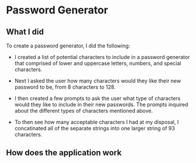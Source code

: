 # Password Generator

## What I did
To create a password generator, I did the following:

* I created a list of potential characters to include in a password generator that comprised of lower and uppercase letters, numbers, and special characters.

* Next I asked the user how many characters would they like their new password to be, from 8 characters to 128.

* I then created a few prompts to ask the user what type of characters would they like to include in their new passwords.  The prompts inquired about the different types of characters mentioned above.

* To then see how many acceptable characters I had at my disposal, I concatinated all of the separate strings into one larger string of 93 characters.

## How does the application work
